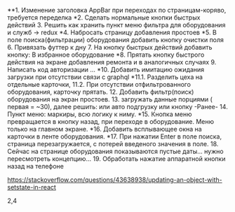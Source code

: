 **1. Изменение заголовка AppBar при переходах по страницам-коряво, требуется переделка
*2. Сделать нормальные кнопки быстрых действий
3. Решить как хранить пункт меню фильтра для оборудования и служб -> redux
*4. Набросать страницу добавления простоев
*5. В поле поиска(фильтрации) оборудования добавить кнопку очистки поля
6. Привязать футтер к дну
7. На кнопку быстрых действий добавить кнопку: В избранное оборудование
*8. Прятать кнопку быстрого действия на экране добавления ремонта и в аналогичных случаях
9. Написать код авторизации ...
*10. Добавить имитацию ожидания загрузки при отсутствии связи с  graphql
*11.1. Разделить цеха на отдельные карточки,
11.2. При отсутствии отфильтрованного оборудования, карточку прятать.
12. Добавить фильтр(поиск) оборудования на экран простоев.
13. загружать данные порциями ( первая = ~30), далее решить: или авто подгрузку или кнопку -Ранее-
14. Пункт меню: маркиры,  всю логику к ниму.
*15. Кнопка меню превращается в кнопку назад, при переходе в оборудование. Меню только на главном экране.
*16. Добавить всплывающее окна на карточки в ленте оборудования.
*17. При нажатии Enter в поле поиска, страница перезагружается, с потерей введеного значения в поле.
18. Сейчас на странице оборудования показываются пустые даты... нужно пересмотреть концепцию...
19. Обработать нажатие аппаратной кнопки назад на телефоне

https://stackoverflow.com/questions/43638938/updating-an-object-with-setstate-in-react

2,4
